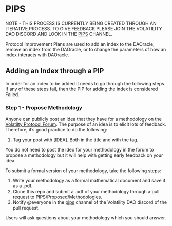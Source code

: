 # PIPS

NOTE - THIS PROCESS IS CURRENTLY BEING CREATED THROUGH AN ITERATIVE PROCESS. TO GIVE FEEDBACK PLEASE JOIN THE VOLATILITY DAO DISCORD AND LOOK IN THE [PIPS](https://discord.com/channels/807306992389062668/904816574215635025) CHANNEL.

Protocol Improvement Plans are used to add an index to the DAOracle, remove an index from the DAOracle, or to change the parameters of how an index interacts with DAOracle.

## Adding an Index through a PIP

In order for an index to be added it needs to go through the following steps. If any of these steps fail, then the PIP for adding the index is considered Failed.

### Step 1 - Propose Methodology

Anyone can publicly post an idea that they have for a methodology on the [Volatilty Protocol Forum](forum.volatilty.com). The purpose of an idea is to elicit lots of feedback. Therefore, it’s good practice to do the following:
1. Tag your post with [IDEA]. Both in the title and with the tag.

You do not need to post the ideo for your methodology in the forum to propose a methodology but it will help with getting early feedback on your idea.
 
To submit a formal version of your methodology, take the following steps:

1. Write your methodology as a formal mathematical document and save it as a .pdf.
2. Clone this repo and submit a .pdf of your methodology through a pull request to PIPS/Proposed/Methodologies.
3. Notify @everyone in the [pips](https://discord.com/channels/807306992389062668/904816574215635025) channel of the Volatility DAO discord of the pull request.

Users will ask questions about your methodology which you should answer.

